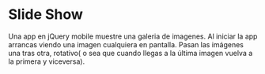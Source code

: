 Slide Show
===

Una app en jQuery mobile muestre una galeria de imagenes.
Al iniciar la app arrancas viendo una imagen cualquiera en pantalla.
Pasan las imágenes una tras otra, rotativo( o sea que cuando llegas a la última imagen vuelva a la primera y viceversa).